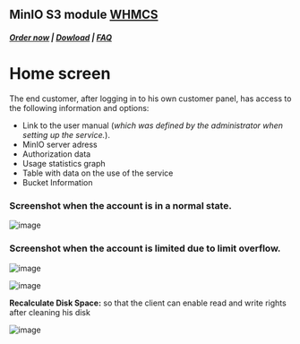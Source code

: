 ## MinIO S3 module **[WHMCS](https://puqcloud.com/link.php?id=77)**

#####  [Order now](https://puqcloud.com/index.php?rp=/store/whmcs-module-minio-s3) | [Dowload](https://download.puqcloud.com/WHMCS/servers/PUQ_WHMCS-MinIO-S3/) | [FAQ](https://faq.puqcloud.com/)

# Home screen

The end customer, after logging in to his own customer panel, has access to the following information and options:

- Link to the user manual (*which was defined by the administrator when setting up the service.*).
- MinIO server adress
- Authorization data
- Usage statistics graph
- Table with data on the use of the service
- Bucket Information

### Screenshot when the account is in a normal state.

![image](https://user-images.githubusercontent.com/81689153/223074228-5b19823c-266d-4a13-93a5-7803a87ce4e2.png)  

### Screenshot when the account is limited due to limit overflow.

![image](https://user-images.githubusercontent.com/81689153/223080828-8dcc8eff-5648-4f90-b034-78fe6b0fa1cf.png)

![image](https://github.com/PUQ-sp-z-o-o/WHMCS-Module-MinIO-S3/assets/81689153/5f46af9f-8ca0-46bf-99cf-d4f500594b83)

**Recalculate Disk Space:** so that the client can enable read and write rights after cleaning his disk

![image](https://github.com/PUQ-sp-z-o-o/WHMCS-Module-MinIO-S3/assets/81689153/3c7cb74b-b9e2-4373-afc1-5de489ff5367)

